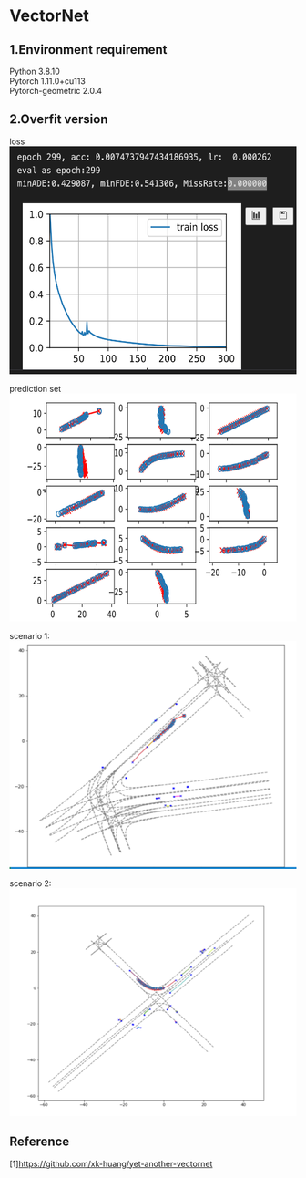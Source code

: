 # VectorNet
## 1.Environment requirement
Python 3.8.10  
Pytorch 1.11.0+cu113  
Pytorch-geometric 2.0.4  

## 2.Overfit version
loss  
<img src=https://github.com/xilinnancheng/VectorNet/blob/main/overfit_result/loss.png width = "600" height="400"/><br/>  

prediction set  
<img src=https://github.com/xilinnancheng/VectorNet/blob/main/overfit_result/trajectory_prediction_set.png width = "600" height="400"/><br/>  

scenario 1:  
<img src=https://github.com/xilinnancheng/VectorNet/blob/main/overfit_result/scenario1.png width = "600" height="400"/><br/>  

scenario 2:  
<img src=https://github.com/xilinnancheng/VectorNet/blob/main/overfit_result/scenario2.png width = "600" height="400"/><br/>  

## Reference
[1]https://github.com/xk-huang/yet-another-vectornet

